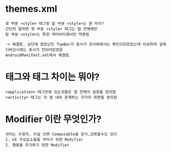 # themes.xml
```
윗 부분 <style> 태그랑 밑 부분 <style>는 뭔 차이?
간단히 말하면 윗 부분 <style> 태그는 앱 전체에만
밑 부분 <style>는 특정 액티비티에서만 적용됨

-> 해결함, 상단에 컴포넌트 TopBar가 표시가 프리뷰에서는 확인이되었었는데 이상하게 실제 디버깅시에는 표시가 안되어있었음
AndroidManifest.xml에서 해결함

```



# <application> 태그와 <activity> 태그 차이는 뭐야? 
```
<application> 태그안에 있는것들은 앱 전체의 설정을 정의함
<activity> 태그는 각 앱 내의 존재하는 각각의 화면을 정의함
```

# Modifier 이란 무엇인가?
```
의미는 수정자, 이걸 쓰면 Composable을 장식,강화할수도 있다 
1. UI 구성요소들을 꾸미기 위한 Modifier
2. 행동을 추가하기 위한 Modifier 
```
